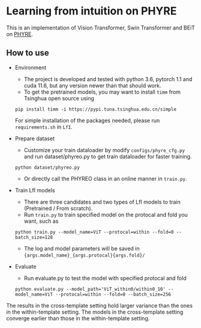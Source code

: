 # Learning from intuition on PHYRE
This is an implementation of Vision Transformer, Swin Transformer and BEiT on [PHYRE](https://phyre.ai/).
## How to use
* Environment
  * The project is developed and tested with python 3.6, pytorch 1.1 and cuda 11.6, but any version newer than that should work.
  * To get the pretrained models, you may want to install `timm` from Tsinghua open source using
  ```
  pip install timm -i https://pypi.tuna.tsinghua.edu.cn/simple
  ```
  For simple installation of the packages needed, please run `requirements.sh` in `LfI`.
* Prepare dataset
  * Customize your train dataloader by modify `configs/phyre_cfg.py ` and run dataset/phyreo.py to get train dataloader for faster training.
  ```
  python dataset/phyreo.py
  ```
  * Or directly call the PHYREO class in an online manner in `train.py`.


* Train LfI models
  * There are three candidates and two types of LfI models to train (Pretrained / From scratch).
  * Run `train.py` to train specified model on the protocal and fold you want, such as
  ```
  python train.py --model_name=ViT --protocal=within --fold=0 --batch_size=128
  ```
  
  * The log and model parameters will be saved in `{args.model_name}_{args.protocal}{args.fold}/`
* Evaluate
  * Run evaluate.py to test the model with specified protocal and fold
  ```
  python evaluate.py --model_path='ViT_within0/within0_10' --model_name=ViT --protocal=within --fold=0 --batch_size=256
  ```

The results in the cross-template setting hold larger variance than the ones in the within-template setting. The models in the cross-template setting converge earlier than those in the within-template setting.
